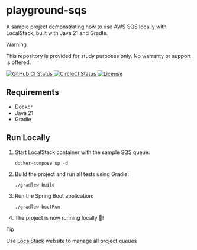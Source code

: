 # playground-sqs

A sample project demonstrating how to use AWS SQS locally with LocalStack, built with Java 21 and Gradle.

> [!WARNING]
> This repository is provided for study purposes only. No warranty or support is offered.

<p align="left">
  <a href="https://github.com/domingosfelipe/playground-sqs/actions/workflows/ci.yml?branch=main">
    <img alt="GitHub CI Status" src="https://img.shields.io/github/actions/workflow/status/domingosfelipe/playground-sqs/ci.yml?label=CI&style=plastic">
  </a>
  <a href="https://app.circleci.com/pipelines/github/domingosfelipe/playground-sqs?branch=main">
    <img alt="CircleCI Status" src="https://img.shields.io/circleci/build/github/domingosfelipe/playground-sqs/main?label=CircleCI&style=plastic">
  </a>
    <a href="https://github.com/domingosfelipe/playground-sqs/blob/main/LICENSE.txt">
    <img alt="License" src="https://img.shields.io/github/license/domingosfelipe/playground-sqs?label=License&style=plastic&color=blue">
  </a>  
</p>

## Requirements

- Docker
- Java 21
- Gradle

## Run Locally

1. Start LocalStack container with the sample SQS queue:

    ```shell
    docker-compose up -d
    ```

2. Build the project and run all tests using Gradle:

    ```shell
    ./gradlew build
    ```

3. Run the Spring Boot application:

    ```shell
    ./gradlew bootRun
    ```

4. The project is now running locally :tada:!

> [!TIP]
> Use [LocalStack](https://app.localstack.cloud/sign-in) website to manage all project queues